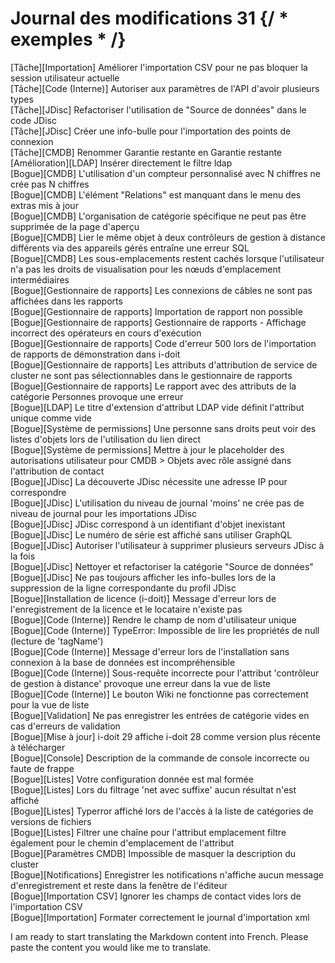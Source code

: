 # Journal des modifications 31 {/ * exemples * /}

[Tâche][Importation] Améliorer l'importation CSV pour ne pas bloquer la session utilisateur actuelle<br>
[Tâche][Code (Interne)] Autoriser aux paramètres de l'API d'avoir plusieurs types<br>
[Tâche][JDisc] Refactoriser l'utilisation de "Source de données" dans le code JDisc<br>
[Tâche][JDisc] Créer une info-bulle pour l'importation des points de connexion<br>
[Tâche][CMDB] Renommer Garantie restante en Garantie restante<br>
[Amélioration][LDAP] Insérer directement le filtre ldap<br>
[Bogue][CMDB] L'utilisation d'un compteur personnalisé avec N chiffres ne crée pas N chiffres<br>
[Bogue][CMDB] L'élément "Relations" est manquant dans le menu des extras mis à jour<br>
[Bogue][CMDB] L'organisation de catégorie spécifique ne peut pas être supprimée de la page d'aperçu<br>
[Bogue][CMDB] Lier le même objet à deux contrôleurs de gestion à distance différents via des appareils gérés entraîne une erreur SQL<br>
[Bogue][CMDB] Les sous-emplacements restent cachés lorsque l'utilisateur n'a pas les droits de visualisation pour les nœuds d'emplacement intermédiaires<br>
[Bogue][Gestionnaire de rapports] Les connexions de câbles ne sont pas affichées dans les rapports<br>
[Bogue][Gestionnaire de rapports] Importation de rapport non possible<br>
[Bogue][Gestionnaire de rapports] Gestionnaire de rapports - Affichage incorrect des opérateurs en cours d'exécution<br>
[Bogue][Gestionnaire de rapports] Code d'erreur 500 lors de l'importation de rapports de démonstration dans i-doit<br>
[Bogue][Gestionnaire de rapports] Les attributs d'attribution de service de cluster ne sont pas sélectionnables dans le gestionnaire de rapports<br>
[Bogue][Gestionnaire de rapports] Le rapport avec des attributs de la catégorie Personnes provoque une erreur<br>
[Bogue][LDAP] Le titre d'extension d'attribut LDAP vide définit l'attribut unique comme vide<br>
[Bogue][Système de permissions] Une personne sans droits peut voir des listes d'objets lors de l'utilisation du lien direct<br>
[Bogue][Système de permissions] Mettre à jour le placeholder des autorisations utilisateur pour CMDB > Objets avec rôle assigné dans l'attribution de contact<br>
[Bogue][JDisc] La découverte JDisc nécessite une adresse IP pour correspondre<br>
[Bogue][JDisc] L'utilisation du niveau de journal 'moins' ne crée pas de niveau de journal pour les importations JDisc<br>
[Bogue][JDisc] JDisc correspond à un identifiant d'objet inexistant<br>
[Bogue][JDisc] Le numéro de série est affiché sans utiliser GraphQL<br>
[Bogue][JDisc] Autoriser l'utilisateur à supprimer plusieurs serveurs JDisc à la fois<br>
[Bogue][JDisc] Nettoyer et refactoriser la catégorie "Source de données"<br>
[Bogue][JDisc] Ne pas toujours afficher les info-bulles lors de la suppression de la ligne correspondante du profil JDisc<br>
[Bogue][Installation de licence (i-doit)] Message d'erreur lors de l'enregistrement de la licence et le locataire n'existe pas<br>
[Bogue][Code (Interne)] Rendre le champ de nom d'utilisateur unique<br>
[Bogue][Code (Interne)] TypeError: Impossible de lire les propriétés de null (lecture de 'tagName')<br>
[Bogue][Code (Interne)] Message d'erreur lors de l'installation sans connexion à la base de données est incompréhensible<br>
[Bogue][Code (Interne)] Sous-requête incorrecte pour l'attribut 'contrôleur de gestion à distance' provoque une erreur dans la vue de liste<br>
[Bogue][Code (Interne)] Le bouton Wiki ne fonctionne pas correctement pour la vue de liste<br>
[Bogue][Validation] Ne pas enregistrer les entrées de catégorie vides en cas d'erreurs de validation<br>
[Bogue][Mise à jour] i-doit 29 affiche i-doit 28 comme version plus récente à télécharger<br>
[Bogue][Console] Description de la commande de console incorrecte ou faute de frappe<br>
[Bogue][Listes] Votre configuration donnée est mal formée<br>
[Bogue][Listes] Lors du filtrage 'net avec suffixe' aucun résultat n'est affiché<br>
[Bogue][Listes] Typerror affiché lors de l'accès à la liste de catégories de versions de fichiers<br>
[Bogue][Listes] Filtrer une chaîne pour l'attribut emplacement filtre également pour le chemin d'emplacement de l'attribut<br>
[Bogue][Paramètres CMDB] Impossible de masquer la description du cluster<br>
[Bogue][Notifications] Enregistrer les notifications n'affiche aucun message d'enregistrement et reste dans la fenêtre de l'éditeur<br>
[Bogue][Importation CSV] Ignorer les champs de contact vides lors de l'importation CSV<br>
[Bogue][Importation] Formater correctement le journal d'importation xml<br>

I am ready to start translating the Markdown content into French. Please paste the content you would like me to translate.
